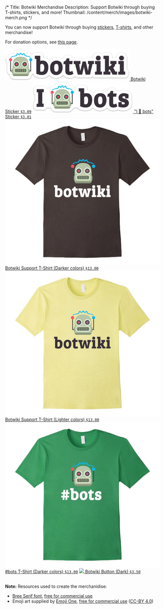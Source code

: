 /*
Title: Botwiki Merchandise
Description: Support Botwiki through buying T-shirts, stickers, and more!
Thumbnail: /content/merch/images/botwiki-merch.png
*/

You can now support Botwiki through buying [stickers](https://www.stickermule.com/user/1070736888/stickers), [T-shirts](https://www.amazon.com/s/ref=w_bl_sl_s_ap_web_7141123011?ie=UTF8&node=7141123011&field-brandtextbin=Botwiki+Merch), and other merchandise!

For donation options, see [this page](/about/support#donation-options).

<div class="centered-text">

  <a href="https://www.stickermule.com/marketplace/12100-botwiki">
    <img src="/content/merch/images/botwiki.png" class="centered">
  </a>
  <a href="https://www.stickermule.com/marketplace/12100-botwiki">Botwiki Sticker <code>$3.09</code></a>


  <a href="https://www.stickermule.com/marketplace/12101-i-robot-face-bots">
    <img src="/content/merch/images/i-robot-face-bots.png" class="centered">
  </a>
  <a href="https://www.stickermule.com/marketplace/12101-i-robot-face-bots">"I 🤖 bots" Sticker <code>$3.01</code></a>


  <a href="https://www.amazon.com/Mens-Botwiki-Support-T-Shirt-Asphalt/dp/B01MF4M6JL/ref=sr_1_1?s=apparel&ie=UTF8&qid=1476115417&sr=1-1&nodeID=7141123011">
    <img src="/content/merch/images/t-shirts/botwiki-asphalt.jpg" class="centered">
  </a>
  <a href="https://www.amazon.com/Mens-Botwiki-Support-T-Shirt-Asphalt/dp/B01MF4M6JL/ref=sr_1_1?s=apparel&ie=UTF8&qid=1476115417&sr=1-1&nodeID=7141123011">Botwiki Support T-Shirt (Darker colors) <code>$13.00</code></a>

  <a href="https://www.amazon.com/Mens-Botwiki-Support-T-Shirt-Lemon/dp/B01MEBZC24/ref=sr_1_3?s=apparel&ie=UTF8&qid=1476115417&sr=1-3&nodeID=7141123011">
    <img src="/content/merch/images/t-shirts/botwiki-yellow.jpg" class="centered">
  </a>
  <a href="https://www.amazon.com/Mens-Botwiki-Support-T-Shirt-Lemon/dp/B01MEBZC24/ref=sr_1_3?s=apparel&ie=UTF8&qid=1476115417&sr=1-3&nodeID=7141123011">Botwiki Support T-Shirt (Lighter colors) <code>$13.00</code></a>

  <a href="https://www.amazon.com/Mens-Botwiki-Support-T-Shirt-Grass/dp/B01MEC8ZDF/ref=sr_1_2?s=apparel&ie=UTF8&qid=1476115417&sr=1-2&nodeID=7141123011">
    <img src="/content/merch/images/t-shirts/bots-green.jpg" class="centered">
  </a>
  <a href="https://www.amazon.com/Mens-Botwiki-Support-T-Shirt-Grass/dp/B01MEC8ZDF/ref=sr_1_2?s=apparel&ie=UTF8&qid=1476115417&sr=1-2&nodeID=7141123011">#bots T-Shirt (Darker colors) <code>$13.00</code></a>

  <a href="http://www.zazzle.com/botwiki_button_dark-145771497461844535?rf=238041368524409010">
    <img src="https://rlv.zcache.com/botwiki_button_dark-raa2459b975304c47817eb0fb814768fc_x7j3i_8byvr_325.jpg?bg=0xffffff" class="centered">
  </a>
  <a href="http://www.zazzle.com/botwiki_button_dark-145771497461844535?rf=238041368524409010">Botwiki Button (Dark) <code>$3.50</code></a>

  <!-- Coming soon?
  <a href="PRODUCTURL">
    <img src="IMGURL" class="centered">
  </a>
  <a href="PRODUCTURL">PRODUCTTITLE</a>
  -->
</div>
<br/>

**Note:** Resources used to create the merchanidise:

- [Bree Serif font](https://www.google.com/fonts/specimen/Bree+Serif), [free for commercial use](https://developers.google.com/fonts/)
- Emoji art supplied by [Emoji One](http://emojione.com/), [free for commercial use](http://emojione.com/licensing/) ([CC-BY 4.0](https://creativecommons.org/licenses/by/4.0/legalcode))
